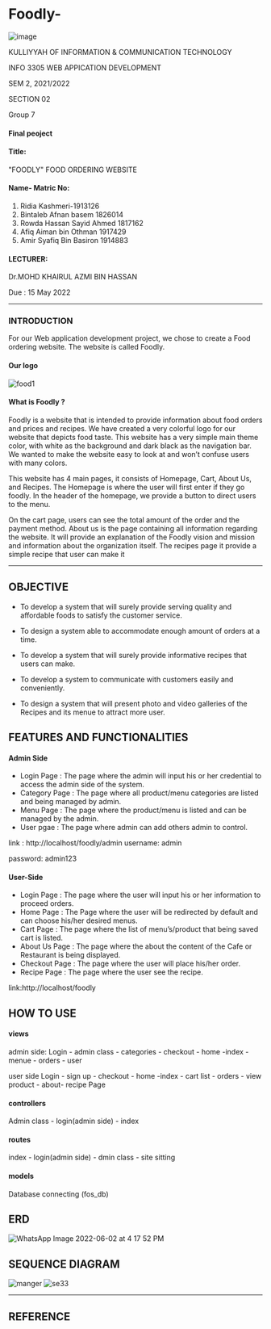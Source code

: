 # Foodly-

![image](https://user-images.githubusercontent.com/97139623/170854403-7cee3791-562d-4111-b070-bcb2a0e25797.png)

KULLIYYAH OF INFORMATION & COMMUNICATION TECHNOLOGY 

INFO 3305 WEB APPICATION DEVELOPMENT 

 SEM 2, 2021/2022 
 
 SECTION 02
 
Group 7

#### Final peoject

#### Title:
 "FOODLY" FOOD ORDERING WEBSITE 
#### Name- Matric No:
1. Ridia Kashmeri-1913126
2. Bintaleb Afnan basem 1826014
3. Rowda Hassan Sayid Ahmed 1817162
4. Afiq Aiman bin Othman 1917429
5. Amir Syafiq Bin Basiron 1914883

#### LECTURER:

Dr.MOHD KHAIRUL AZMI BIN HASSAN 

Due :
15 May 2022

---
### INTRODUCTION

For our Web application development project, we chose to create a Food ordering website. The website is called Foodly.

#### Our logo 
![food1](https://user-images.githubusercontent.com/97139623/170884362-5ac6c757-c408-42f9-954c-69c0483f415d.png)

 #### What is Foodly ? 

  Foodly is a website that is intended to provide information about food orders and prices and recipes. We have created a very colorful logo for our website that depicts food taste. This website has a very simple main theme color, with white as the background and dark black as the navigation bar. We wanted to make the website easy to look at and won’t confuse users with many colors. 

 This website has 4 main pages, it consists of Homepage, Cart, About Us, and Recipes. The Homepage is where the user will first enter if they go foodly. In the header of the homepage, we provide a button to direct users to the menu.  

 On the cart page, users can see the total amount of the order and the payment method. About us is the page containing all information regarding the website. It will provide an explanation of the Foodly vision and mission and information about the organization itself. The recipes page it provide a simple recipe that user can make it 
 
---

## OBJECTIVE

   - To develop a system that will surely provide serving quality and affordable foods to satisfy the customer service.

   - To design a system able to accommodate enough amount of orders at a time.

   - To develop a system that will surely provide informative recipes that users can make.
   
   - To develop a system to communicate with customers easily and conveniently.
   
   - To design a system that will present photo and video galleries of the Recipes and its menue to attract more user.
   

##  FEATURES AND FUNCTIONALITIES 

#### Admin Side
- Login Page : The page where the admin will input his or her credential to access the admin side of the system.
- Category Page : The page where all product/menu categories are listed and being managed by admin.
- Menu Page : The page where the product/menu is listed and can be managed by the admin.
- User pgae : The page where admin can add others admin to control.

 link : http://localhost/foodly/admin
 username: admin
 
 password: admin123
#### User-Side
- Login Page : The page where the user will input his or her information to proceed orders. 
- Home Page : The Page where the user will be redirected by default and can choose his/her desired menus.
- Cart Page : The page where the list of menu’s/product that being saved cart is listed.
- About Us Page : The page where the about the content of the Cafe or Restaurant is being displayed.
- Checkout Page : The page where the user will place his/her order.
- Recipe Page : The page where the user see the recipe.

link:http://localhost/foodly
## HOW TO USE
#### views
admin side:
Login - admin class - categories - checkout - home -index - menue - orders - user 

user side 
Login - sign up - checkout - home -index - cart list - orders - view product - about- recipe Page
#### controllers
Admin class - login(admin side) - index
#### routes 
index - login(admin side) - dmin class - site sitting
#### models
Database connecting (fos_db)
## ERD
![WhatsApp Image 2022-06-02 at 4 17 52 PM](https://user-images.githubusercontent.com/97139623/171665086-d4265c47-2a32-49dc-a143-f8f5e9d5104a.jpeg)

## SEQUENCE DIAGRAM 
![manger](https://user-images.githubusercontent.com/97139623/173662088-16c09eac-35a8-4233-8efc-e0b1544fd718.png)
![se33](https://user-images.githubusercontent.com/97139623/171559803-53a6a71a-5a97-48c7-9d1b-d7b0910e20ac.png)

---
## REFERENCE 
